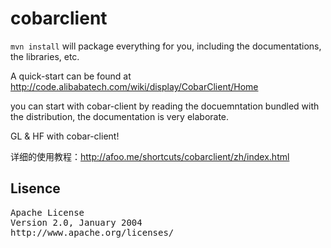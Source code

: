 cobarclient
============


`mvn install` will package everything for you, including the documentations, the libraries, etc.

A quick-start can be found at <http://code.alibabatech.com/wiki/display/CobarClient/Home>

you can start with cobar-client by reading the docuemntation bundled with the distribution, the documentation is very elaborate.

GL & HF with cobar-client!

详细的使用教程：http://afoo.me/shortcuts/cobarclient/zh/index.html

## Lisence 
<pre>
Apache License
Version 2.0, January 2004
http://www.apache.org/licenses/
</pre>
